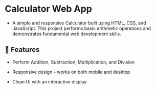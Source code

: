 # Calculator Web App

- A simple and responsive Calculator built using HTML, CSS, and JavaScript.
This project performs basic arithmetic operations and demonstrates fundamental web development skills.

## 🚀 Features

- Perform Addition, Subtraction, Multiplication, and Division

- Responsive design – works on both mobile and desktop

- Clean UI with an interactive display

